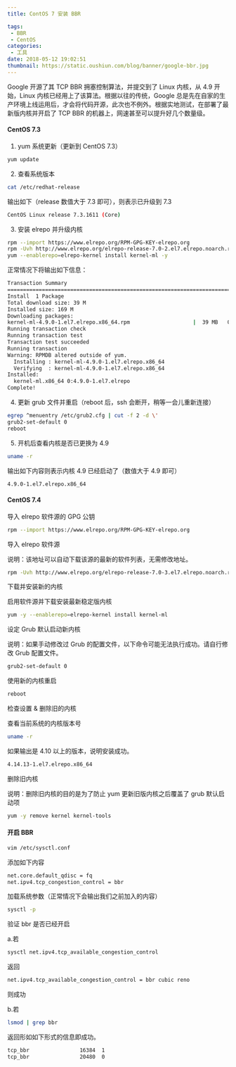```yaml
---
title: ContOS 7 安装 BBR

tags:
 - BBR
 - CentOS
categories:
 - 工具
date: 2018-05-12 19:02:51
thumbnail: https://static.oushiun.com/blog/banner/google-bbr.jpg
---
```


Google 开源了其 TCP BBR 拥塞控制算法，并提交到了 Linux 内核，从 4.9 开始，Linux 内核已经用上了该算法。根据以往的传统，Google 总是先在自家的生产环境上线运用后，才会将代码开源，此次也不例外。根据实地测试，在部署了最新版内核并开启了 TCP BBR 的机器上，网速甚至可以提升好几个数量级。

<!-- more -->

#### CentOS 7.3

1.  yum 系统更新（更新到 CentOS 7.3）

``` bash
yum update
```

2.  查看系统版本

``` bash
cat /etc/redhat-release
```

输出如下（release 数值大于 7.3 即可），则表示已升级到 7.3

``` bash
CentOS Linux release 7.3.1611 (Core)
```

3.  安装 elrepo 并升级内核

``` bash
rpm --import https://www.elrepo.org/RPM-GPG-KEY-elrepo.org
rpm -Uvh http://www.elrepo.org/elrepo-release-7.0-2.el7.elrepo.noarch.rpm
yum --enablerepo=elrepo-kernel install kernel-ml -y
```

正常情况下将输出如下信息：

``` bash
Transaction Summary
================================================================================
Install  1 Package
Total download size: 39 M
Installed size: 169 M
Downloading packages:
kernel-ml-4.9.0-1.el7.elrepo.x86_64.rpm                    |  39 MB   00:00
Running transaction check
Running transaction test
Transaction test succeeded
Running transaction
Warning: RPMDB altered outside of yum.
  Installing : kernel-ml-4.9.0-1.el7.elrepo.x86_64                          1/1
  Verifying  : kernel-ml-4.9.0-1.el7.elrepo.x86_64                          1/1
Installed:
  kernel-ml.x86_64 0:4.9.0-1.el7.elrepo
Complete!
```

4.  更新 grub 文件并重启（reboot 后，ssh 会断开，稍等一会儿重新连接）

``` bash
egrep ^menuentry /etc/grub2.cfg | cut -f 2 -d \'
grub2-set-default 0
reboot
```

5.  开机后查看内核是否已更换为 4.9

``` bash
uname -r
```

输出如下内容则表示内核 4.9 已经启动了（数值大于 4.9 即可）

``` bash
4.9.0-1.el7.elrepo.x86_64
```

#### CentOS 7.4

导入 elrepo 软件源的 GPG 公钥

``` bash
rpm --import https://www.elrepo.org/RPM-GPG-KEY-elrepo.org
```

导入 elrepo 软件源

说明：该地址可以自动下载该源的最新的软件列表，无需修改地址。

``` bash
rpm -Uvh http://www.elrepo.org/elrepo-release-7.0-3.el7.elrepo.noarch.rpm
```

下载并安装新的内核

启用软件源并下载安装最新稳定版内核

``` bash
yum -y --enablerepo=elrepo-kernel install kernel-ml
```

设定 Grub 默认启动新内核

说明：如果手动修改过 Grub 的配置文件，以下命令可能无法执行成功。请自行修改 Grub 配置文件。

``` bash
grub2-set-default 0
```

使用新的内核重启

``` bash
reboot
```

检查设置 & 删除旧的内核

查看当前系统的内核版本号

``` bash
uname -r
```

如果输出是 4.10 以上的版本，说明安装成功。

``` bash
4.14.13-1.el7.elrepo.x86_64
```

删除旧内核

说明：删除旧内核的目的是为了防止 yum 更新旧版内核之后覆盖了 grub 默认启动项

``` bash
yum -y remove kernel kernel-tools
```

#### 开启 BBR

``` bash
vim /etc/sysctl.conf
```

添加如下内容

``` bash
net.core.default_qdisc = fq
net.ipv4.tcp_congestion_control = bbr
```

加载系统参数（正常情况下会输出我们之前加入的内容）

``` bash
sysctl -p
```

验证 bbr 是否已经开启

a.若

``` bash
sysctl net.ipv4.tcp_available_congestion_control
```

返回

``` bash
net.ipv4.tcp_available_congestion_control = bbr cubic reno
```

则成功

b.若

``` bash
lsmod | grep bbr
```

返回形如如下形式的信息即成功。

``` bash
tcp_bbr                16384  1
tcp_bbr                20480  0
```
